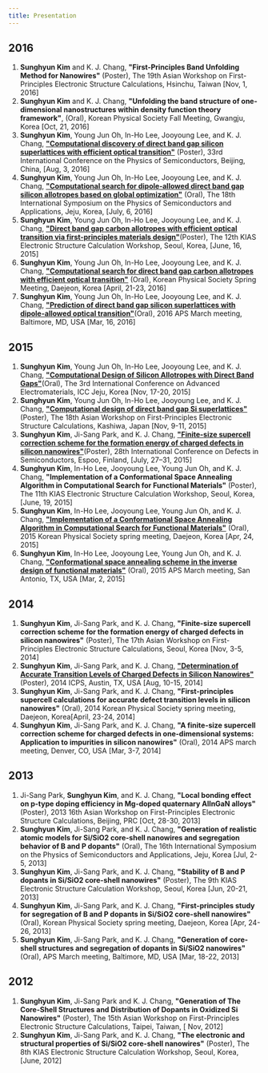```yaml
---
title: Presentation
---
```

## 2016

1. **Sunghyun Kim** and K. J. Chang, **"First-Principles Band Unfolding Method for Nanowires"** (Poster), The 19th Asian Workshop on First-Principles Electronic Structure Calculations, Hsinchu, Taiwan [Nov, 1, 2016]
1. **Sunghyun Kim** and K. J. Chang, **"Unfolding the band structure of one-dimensional nanostructures within density function theory framework"**, (Oral), Korean Physical Society Fall Meeting, Gwangju, Korea [Oct, 21, 2016]
1. **Sunghyun Kim**, Young Jun Oh, In-Ho Lee, Jooyoung Lee, and K. J. Chang, [**"Computational discovery of direct band gap silicon superlattices with efficient optical transition"**](http://www.icps2016.org/ICPS2016%20Final%20Program%20V6.pdf) (Poster), 33rd International Conference on the Physics of Semiconductors, Beijing, China, [Aug, 3, 2016]
1. **Sunghyun Kim**, Young Jun Oh, In-Ho Lee, Jooyoung Lee, and K. J. Chang, [**"Computational search for dipole‐allowed direct band gap silicon allotropes based on global optimization"**](http://ispsa.or.kr/2015/prgm/program_book_2016.pdf) (Oral), The 18th International Symposium on the Physics of Semiconductors and Applications, Jeju, Korea, [July, 6, 2016]
1. **Sunghyun Kim**, Young Jun Oh, In-Ho Lee, Jooyoung Lee, and K. J. Chang, [**"Direct band gap carbon allotropes with efficient optical transition via first-principles materials design"**](http://home.kias.re.kr/MKG/h/ESCW2016/)(Poster), The 12th KIAS Electronic Structure Calculation Workshop, Seoul, Korea, [June, 16, 2015] 
1. **Sunghyun Kim**, Young Jun Oh, In-Ho Lee, Jooyoung Lee, and K. J. Chang, [**"Computational search for direct band gap carbon allotropes with efficient optical transition"**](http://conf.kps.or.kr/Admin/Conference/PopAbstractViewTemp.asp) (Oral), Korean Physical Society Spring Meeting, Daejeon, Korea [April, 21-23, 2016]
1. **Sunghyun Kim**, Young Jun Oh, In-Ho Lee, Jooyoung Lee, and K. J. Chang, [**"Prediction of direct band gap silicon superlattices with dipole-allowed optical transition"**](http://meetings.aps.org/Meeting/MAR16/Session/P23.10)(Oral), 2016 APS March meeting, Baltimore, MD, USA [Mar, 16, 2016]

## 2015

1. **Sunghyun Kim**, Young Jun Oh, In-Ho Lee, Jooyoung Lee, and K. J. Chang, [**"Computational Design of Silicon Allotropes with Direct Band Gaps"**](http://www.icae.kr/icae2015/02web01_oral.php)(Oral), The 3rd International Conference on Advanced Electromaterials, ICC Jeju, Korea [Nov, 17-20, 2015]
1. **Sunghyun Kim**, Young Jun Oh, In-Ho Lee, Jooyoung Lee, and K. J. Chang, [**"Computational design of direct band gap Si superlattices"**](https://www.issp.u-tokyo.ac.jp/public/asian18/ASIAN18-Posters.pdf)(Poster), The 18th Asian Workshop on First-Principles Electronic Structure Calculations, Kashiwa, Japan [Nov, 9-11, 2015]
1. **Sunghyun Kim**, Ji-Sang Park, and K. J. Chang, [**"Finite-size supercell correction scheme for the formation energy of charged defects in silicon nanowires"**](http://icds-2015.org/wp-content/uploads/sites/7/2015/07/Detailed-program-ICDS-2015.pdf)(Poster), 28th International Conference on Defects in Semiconductors, Espoo, Finland, [July, 27–31, 2015]
1. **Sunghyun Kim**, In-Ho Lee, Jooyoung Lee, Young Jun Oh, and K. J. Chang, **"Implementation of a Conformational Space Annealing Algorithm in Computational Search for Functional Materials"** (Poster), The 11th KIAS Electronic Structure Calculation Workshop, Seoul, Korea, [June, 19, 2015] 
1. **Sunghyun Kim**, In-Ho Lee, Jooyoung Lee, Young Jun Oh, and K. J. Chang, [**"Implementation of a Conformational Space Annealing Algorithm in Computational Search for Functional Materials"**](http://www.kps.or.kr/data/2015springht/D8-%EC%9D%91%EC%A7%91.htm) (Oral), 2015 Korean Physical Society spring meeting, Daejeon, Korea [Apr, 24, 2015]
1. **Sunghyun Kim**, In-Ho Lee, Jooyoung Lee, Young Jun Oh, and K. J. Chang, [**"Conformational space annealing scheme in the inverse design of functional materials"**](http://meetings.aps.org/Meeting/MAR15/Session/A16.3) (Oral), 2015 APS March meeting, San Antonio, TX, USA [Mar, 2, 2015]

## 2014

1. **Sunghyun Kim**, Ji-Sang Park, and K. J. Chang, **"Finite-size supercell correction scheme for the formation energy of charged defects in silicon nanowires"** (Poster), The 17th Asian Workshop on First-Principles Electronic Structure Calculations, Seoul, Korea [Nov, 3-5, 2014]
1. **Sunghyun Kim**, Ji-Sang Park, and K. J. Chang, [**"Determination of Accurate Transition Levels of Charged Defects in Silicon Nanowires"**](http://icps2014.sched.org/list/descriptions/#.VBKUn2NaXy0) (Poster), 2014 ICPS, Austin, TX, USA [Aug, 10-15, 2014]
1. **Sunghyun Kim**, Ji-Sang Park, and K. J. Chang, **"First-principles supercell calculations for accurate defect
transition levels in silicon nanowires"** (Oral), 2014 Korean Physical Society spring meeting, Daejeon, Korea[April, 23-24, 2014]
1. **Sunghyun Kim**, Ji-Sang Park, and K. J. Chang, **"A finite-size supercell correction scheme for charged defects in one-dimensional systems: Application to impurities in silicon nanowires"** (Oral), 2014 APS march meeting, Denver, CO, USA [Mar, 3-7, 2014]  

## 2013

1. Ji-Sang Park, **Sunghyun Kim**, and K. J. Chang, **"Local bonding effect on p-type doping efficiency in Mg-doped quaternary AlInGaN alloys"** (Poster), 2013 16th Asian Workshop on First-Principles Electronic Structure Calculations, Beijing, PRC [Oct, 28-30, 2013]
1. **Sunghyun Kim**, Ji-Sang Park, and K. J. Chang, **"Generation of realistic atomic models for Si/SiO2 core-shell nanowires and segregation behavior of B and P dopants"** (Oral), The 16th International Symposium on the Physics of Semiconductors and Applications, Jeju, Korea [Jul, 2-5, 2013]
1. **Sunghyun Kim**, Ji-Sang Park, and K. J. Chang, **"Stability of B and P dopants in Si/SiO2 core-shell nanowires"** (Poster), The 9th KIAS Electronic Structure Calculation Workshop, Seoul, Korea [Jun, 20-21, 2013]
1. **Sunghyun Kim**, Ji-Sang Park, and K. J. Chang, **"First-principles study for segregation of B and P dopants in Si/SiO2 core-shell nanowires"** (Oral), Korean Physical Society spring meeting, Daejeon, Korea [Apr, 24-26, 2013]
1. **Sunghyun Kim**, Ji-Sang Park, and K. J. Chang, **"Generation of core-shell structures and segregation of dopants in Si/SiO2 nanowires"** (Oral), APS March meeting, Baltimore, MD, USA [Mar, 18-22, 2013]

## 2012

1. **Sunghyun Kim**, Ji-Sang Park  and K. J. Chang, **"Generation of The Core-Shell Structures and Distribution of Dopants in Oxidized Si Nanowires"** (Poster), The 15th Asian Workshop on First-Principles Electronic Structure Calculations, Taipei, Taiwan, [ Nov, 2012]
1. **Sunghyun Kim**, Ji-Sang Park, and K. J. Chang, **"The electronic and structural properties of Si/SiO2 core-shell nanowires"** (Poster), The 8th KIAS Electronic Structure Calculation Workshop, Seoul, Korea, [June, 2012]

